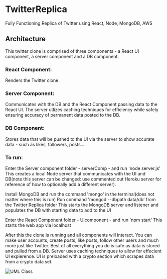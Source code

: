 # TwitterReplica
Fully Functioning Replica of Twitter using React, Node, MongoDB, AWS

## Architecture
This twitter clone is comprised of three components - a React UI component, a server component and a DB component.

### React Component:
Renders the Twitter clone.

### Server Component:
Communicates with the DB and the React Component passing data to the React UI. The server utlizes caching techniques for efficiency while safely ensuring accuracy of permanent data posted to the DB.

### DB Component:
Stores data that will be pushed to the UI via the server to show accurate data - such as likes, followers, posts...

### To run:
Enter the Server component folder - serverComp - and run 'node server.js'
This creates a local Node server that communicates with the UI and DB(note this server can be changed: use commented out Heroku server for reference of how to optionally add a different server). 

Install MongoDB and run the command 'mongo' in the terminal(does not matter where this is run)
Run command 'mongod --dbpath data/db' from the Twitter Replica folder
This starts the MongoDB server and listener and populates the DB with starting data to add to the UI

Enter the React Component folder - UIcomponent - and run 'npm start'
This starts the web app via localhost

After this the clone is running and all components will interact. You can make user accounts, create posts, like posts, follow other users and much more just like Twitter. Best of all everything you do is safe as data is stored and pulled from a DB.
Server uses caching techniques to allow for effecient UI expierence. 
UI is preloaded with a crypto section which scrapes data from a crypto data set. 

![UML Class](https://user-images.githubusercontent.com/71099180/177922436-acccb7a6-0edc-4cc6-b547-d7b2829cc0d2.png)



